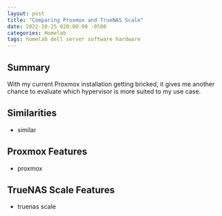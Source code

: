 ```yaml
---
layout: post
title: "Comparing Proxmox and TrueNAS Scale"
date: 2022-10-25 020:00:00 -0500
categories: Homelab
tags: homelab dell server software hardware
---
```


## Summary

With my current Proxmox installation getting bricked, it gives me another chance to evaluate which hypervisor is more suited to my use case.

## Similarities

* similar

## Proxmox Features

* proxmox

## TrueNAS Scale Features

* truenas scale
